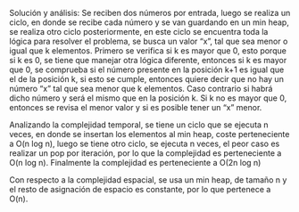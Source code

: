 Solución y análisis:
Se reciben dos números por entrada, luego se realiza un ciclo, en donde se recibe cada número y se van guardando en un min heap, se realiza otro ciclo posteriormente, en este ciclo se encuentra toda la lógica para resolver el problema, se busca un valor “x”, tal que sea menor o igual que k elementos.
Primero se verifica si k es mayor que 0, esto porque si k es 0, se tiene que manejar otra lógica diferente, entonces  si k es mayor que 0, se comprueba si el número presente en la posición k+1 es igual que el de la posición k, si esto se cumple, entonces quiere decir que no hay un número “x” tal que sea menor que k elementos. Caso contrario si habrá dicho número y será el mismo que en la posición k.
Si k no es mayor que 0, entonces se revisa el menor valor y si es posible tener un “x” menor.

Analizando la complejidad temporal, se tiene un ciclo que se ejecuta n veces,  en donde se insertan los elementos al min heap, coste perteneciente a O(n log n), luego se tiene otro ciclo, se ejecuta n veces, el peor caso es realizar un pop por iteración, por lo que la complejidad es perteneciente a O(n log n). Finalmente la complejidad es perteneciente a O(2n log n)

Con respecto a la complejidad espacial, se usa un min heap, de tamaño n y el resto de asignación de espacio es constante, por lo que pertenece a O(n).
